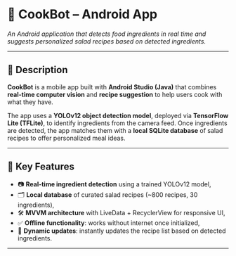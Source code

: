 # 📱 **CookBot – Android App**

_An Android application that detects food ingredients in real time and suggests personalized salad recipes based on detected ingredients._

---

## 📝 **Description**

**CookBot** is a mobile app built with **Android Studio (Java)** that combines **real-time computer vision** and **recipe suggestion** to help users cook with what they have.

The app uses a **YOLOv12 object detection model**, deployed via **TensorFlow Lite (TFLite)**, to identify ingredients from the camera feed. Once ingredients are detected, the app matches them with a **local SQLite database** of salad recipes to offer personalized meal ideas.

---

## 🔑 **Key Features**

- 📷 **Real-time ingredient detection** using a trained YOLOv12 model,
- 🗂️ **Local database** of curated salad recipes (~800 recipes, 30 ingredients),
- 🛠️ **MVVM architecture** with LiveData + RecyclerView for responsive UI,
- ✅ **Offline functionality**: works without internet once initialized,
- 🔄 **Dynamic updates**: instantly updates the recipe list based on detected ingredients.

---

